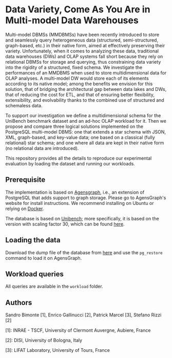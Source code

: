 # Data Variety, Come As You Are in Multi-model Data Warehouses

Multi-model DBMSs (MMDBMSs) have been recently introduced to store and seamlessly query heterogeneous data (structured, semi-structured, graph-based, etc.) in their native form, aimed at effectively preserving their variety. Unfortunately, when it comes to analyzing these data, traditional data warehouses (DWs) and OLAP systems fall short because they rely on relational DBMSs for storage and querying, thus constraining data variety into the rigidity of a structured, fixed schema. We investigate the performances of an MMDBMS when used to store multidimensional data for OLAP analyses. A multi-model DW would store each of its elements according to its native model; among the benefits we envision for this solution, that of bridging the architectural gap between data lakes and DWs, that of reducing the cost for ETL, and that of ensuring better flexibility, extensibility, and evolvability thanks to the combined use of structured and schemaless data.
    
To support our investigation we define a multidimensional schema for the UniBench benchmark dataset and an ad-hoc OLAP workload for it. Then we propose and compare three logical solutions implemented on the PostgreSQL multi-model DBMS: one that extends a star schema with JSON, XML, graph-based, and key-value data; one based on a classical (fully relational) star schema; and one where all data are kept in their native form (no relational data are introduced).

This repository provides all the details to reproduce our experimental evaluation by loading the dataset and running our workloads.

## Prerequisite

The implementation is based on [Agensgraph](https://bitnine.net/agensgraph/), i.e., an extension of PostgreSQL that adds support to graph storage. Please go to AgensGraph's website for install instructions. We recommend installing on Ubuntu or relying on [Docker](https://hub.docker.com/r/maxims/agens-graph-docker/dockerfile).

The database is based on [Unibench](https://github.com/HY-UDBMS/UniBench); more specifically, it is based on the version with scaling factor 30, which can be found [here](https://github.com/HY-UDBMS/Unibench/releases).

## Loading the data

Download the dump file of the database from [here](http://big.csr.unibo.it/downloads/m3d-dump) and use the ```pg_restore``` command to load it on AgensGraph.

## Workload queries

All queries are available in the ```workload``` folder.

## Authors

Sandro Bimonte [1], Enrico Gallinucci [2], Patrick Marcel [3], Stefano Rizzi [2]

[1]: INRAE - TSCF, University of Clermont Auvergne, Aubiere, France

[2]: DISI, University of Bologna, Italy

[3]: LIFAT Laboratory, University of Tours, France
